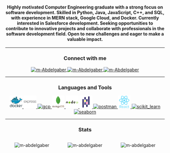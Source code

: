 <h4 align="center">Highly motivated Computer Engineering graduate with a strong focus on software development. Skilled in Python, Java, JavaScript, C++, and SQL, with experience in MERN stack, Google Cloud, and Docker. Currently interested in Salesforce development. Seeking opportunities to contribute to innovative projects and collaborate with professionals in the software development field. Open to new challenges and eager to make a valuable impact.</h3>
<hr>

<h3 align="center">Connect with me</h3>
<p align="center">
    <a href="https://linkedin.com/in/m-Abdelgaber" target="blank">
        <img align="center" src="https://raw.githubusercontent.com/rahuldkjain/github-profile-readme-generator/master/src/images/icons/Social/linked-in-alt.svg" alt="m-Abdelgaber" height="30" width="40" />
    </a>
    <a href="https://www.leetcode.com/m-Abdelgaber" target="blank">
        <img align="center" src="https://raw.githubusercontent.com/rahuldkjain/github-profile-readme-generator/master/src/images/icons/Social/leet-code.svg" alt="m-Abdelgaber" height="30" width="40" />
    </a>
    <a href="https://trailblazer.me/id/M-Abdelgaber" target="blank">
        <img align="center" src="https://upload.wikimedia.org/wikipedia/commons/thumb/f/f9/Salesforce.com_logo.svg/1280px-Salesforce.com_logo.svg.png" alt="m-Abdelgaber" height="30" width="40" />
    </a>
</p>
<hr>

<h3 align="center">Languages and Tools</h3>
<p align="center">
    <a href="https://www.docker.com/" target="_blank" rel="noreferrer">
        <img src="https://raw.githubusercontent.com/devicons/devicon/master/icons/docker/docker-original-wordmark.svg" alt="docker" width="40" height="40"/>
    </a>
    <a href="https://expressjs.com" target="_blank" rel="noreferrer">
        <img src="https://raw.githubusercontent.com/devicons/devicon/master/icons/express/express-original-wordmark.svg" alt="express" width="40" height="40"/>
    </a>
    <a href="https://cloud.google.com" target="_blank" rel="noreferrer">
        <img src="https://www.vectorlogo.zone/logos/google_cloud/google_cloud-icon.svg" alt="gcp" width="40" height="40"/>
    </a>
    <a href="https://www.mongodb.com/" target="_blank" rel="noreferrer">
        <img src="https://raw.githubusercontent.com/devicons/devicon/master/icons/mongodb/mongodb-original-wordmark.svg" alt="mongodb" width="40" height="40"/>
    </a>
    <a href="https://nodejs.org" target="_blank" rel="noreferrer">
        <img src="https://raw.githubusercontent.com/devicons/devicon/master/icons/nodejs/nodejs-original-wordmark.svg" alt="nodejs" width="40" height="40"/>
    </a>
    <a href="https://pandas.pydata.org/" target="_blank" rel="noreferrer">
        <img src="https://raw.githubusercontent.com/devicons/devicon/2ae2a900d2f041da66e950e4d48052658d850630/icons/pandas/pandas-original.svg" alt="pandas" width="40" height="40"/>
    </a>
    <a href="https://postman.com" target="_blank" rel="noreferrer">
        <img src="https://www.vectorlogo.zone/logos/getpostman/getpostman-icon.svg" alt="postman" width="40" height="40"/>
    </a>
    <a href="https://reactjs.org/" target="_blank" rel="noreferrer">
        <img src="https://raw.githubusercontent.com/devicons/devicon/master/icons/react/react-original-wordmark.svg" alt="react" width="40" height="40"/>
    </a>
    <a href="https://scikit-learn.org/" target="_blank" rel="noreferrer">
        <img src="https://upload.wikimedia.org/wikipedia/commons/0/05/Scikit_learn_logo_small.svg" alt="scikit_learn" width="40" height="40"/>
    </a>
    <a href="https://seaborn.pydata.org/" target="_blank" rel="noreferrer">
        <img src="https://seaborn.pydata.org/_images/logo-mark-lightbg.svg" alt="seaborn" width="40" height="40"/>
    </a>
</p>

<hr>
<h3 align="center">Stats</h3>
<div style="display: flex; justify-content: space-between;">
    <div style="flex: 1;">
        <p align="center">
            <img src="https://github-readme-stats-sigma-five.vercel.app/api/top-langs?username=m-abdelgaber&langs_count=8&show_icons=true&locale=en&layout=compact&theme=dark" alt="m-abdelgaber"/>
        </p>
    </div>
    <div style="flex: 1;">
        <p align="center">
            <img src="https://github-readme-stats-sigma-five.vercel.app/api?username=m-abdelgaber&show_icons=true&locale=en&theme=dark" alt="m-abdelgaber" />
        </p>
    </div>
    <div style="flex: 1;">
        <p align="center">
            <img src="https://github-readme-streak-stats.herokuapp.com/?user=m-abdelgaber&theme=dark" alt="m-abdelgaber" />
        </p>
    </div>
</div>
